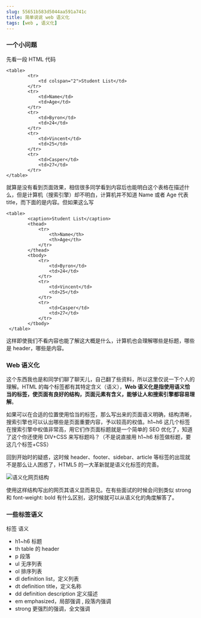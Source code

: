 ```yaml
---
slug: 55651b583d5044aa591a741c
title: 简单说说 web 语义化
tags: [web , 语义化]
---
```


### 一个小问题
先看一段 HTML 代码
```
<table>
        <tr>
            <td colspan="2">Student List</td>
        </tr>
        <tr>
            <td>Name</td>
            <td>Age</td>
        </tr>
        <tr>
            <td>Byron</td>
            <td>24</td>
        </tr>
        <tr>
            <td>Vincent</td>
            <td>25</td>
        </tr>
        <tr>
            <td>Casper</td>
            <td>27</td>
        </tr>
</table>
```
就算是没有看到页面效果，相信很多同学看到内容后也能明白这个表格在描述什么，但是计算机（搜索引擎）却不明白，计算机并不知道 Name 或者 Age 代表 title，而下面的是内容。但如果这么写
```
<table>
        <caption>Student List</caption>
        <thead>
            <tr>
                <th>Name</th>
                <th>Age</th>
            </tr>
        </thead>
        <tbody>
            <tr>
                <td>Byron</td>
                <td>24</td>
            </tr>
            <tr>
                <td>Vincent</td>
                <td>25</td>
            </tr>
            <tr>
                <td>Casper</td>
                <td>27</td>
            </tr>
        </tbody>
 </table>
```
这样即使我们不看内容也能了解这大概是什么，计算机也会理解哪些是标题，哪些是 header，哪些是内容。

### Web 语义化
这个东西我也是和同学们聊了聊天儿，自己翻了些资料，所以这里仅说一下个人的理解。HTML 的每个标签都有其特定含义（语义），**Web 语义化是指使用语义恰当的标签，使页面有良好的结构，页面元素有含义，能够让人和搜索引擎都容易理解**。

如果可以在合适的位置使用恰当的标签，那么写出来的页面语义明确，结构清晰，搜索引擎也可以认出哪些是页面重要内容，予以较高的权值。h1~h6 这几个标签在搜索引擎中权值非常高，用它们作页面标题就是一个简单的 SEO 优化了，知道了这个你还使用 DIV+CSS 来写标题吗？（不是说直接用 h1~h6 标签做标题，要这几个标签+CSS）

回到开始时的疑惑，这时候 header、footer、sidebar、article 等标签的出现就不是那么让人困惑了，HTML5 的一大革新就是语义化标签的完善。

![语义化网页结构](https://static.gaoqixhb.com/FsgY-0AGO0vMpPxjjaQZiWptk5UR)

 使用这样结构写出的网页其语义显而易见。在有些面试的时候会问到类似 strong 和 font-weight: bold 有什么区别，这时候就可以从语义化的角度解答了。

### 一些标签语义
标签	语义
* h1~h6	标题
* th	table 的 header
* p	段落
* ul	无序列表
* ol	排序列表
* dl	definition list，定义列表
* dt	definition title，定义名称
* dd	definition  description 定义描述
* em	emphasized，局部强调 , 段落内强调
* strong	更强烈的强调，全文强调
